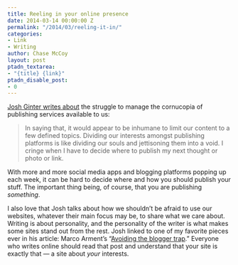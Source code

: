 ```yaml
---
title: Reeling in your online presence
date: 2014-03-14 00:00:00 Z
permalink: "/2014/03/reeling-it-in/"
categories:
- Link
- Writing
author: Chase McCoy
layout: post
ptadn_textarea:
- "{title} {link}"
ptadn_disable_post:
- 0
---
```


[Josh Ginter writes about][1] the struggle to manage the cornucopia of publishing services available to us:

> In saying that, it would appear to be inhumane to limit our content to a few defined topics. Dividing our interests amongst publishing platforms is like dividing our souls and jettisoning them into a void. I cringe when I have to decide where to publish my next thought or photo or link.

With more and more social media apps and blogging platforms popping up each week, it can be hard to decide where and how you should publish your stuff. The important thing being, of course, that you are publishing *something*.

I also love that Josh talks about how we shouldn&#8217;t be afraid to use our websites, whatever their main focus may be, to share what we care about. Writing is about personality, and the personality of the writer is what makes some sites stand out from the rest. Josh linked to one of my favorite pieces ever in his article: Marco Arment&#8217;s &#8220;[Avoiding the blogger trap][2].&#8221; Everyone who writes online should read that post and understand that your site is exactly that — a site about *your* interests.

 [1]: http://www.thenewsprint.co/blog/reeling-me-in
 [2]: http://www.marco.org/2009/04/05/avoiding-the-blogger-trap